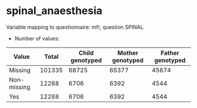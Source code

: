 # spinal_anaesthesia
Variable mapping to questionnaire: mfr, question SPINAL.
- Number of values:

| Value | Total | Child genotyped | Mother genotyped | Father genotyped |
| ----- | ----- | --------------- | ---------------- | ---------------- |
| Missing | 101335 | 68725 | 65377 | 45674 |
| Non-missing | 12288 | 6706 | 6392 | 4544 |
| Yes | 12288 | 6706 | 6392 |4544 |



